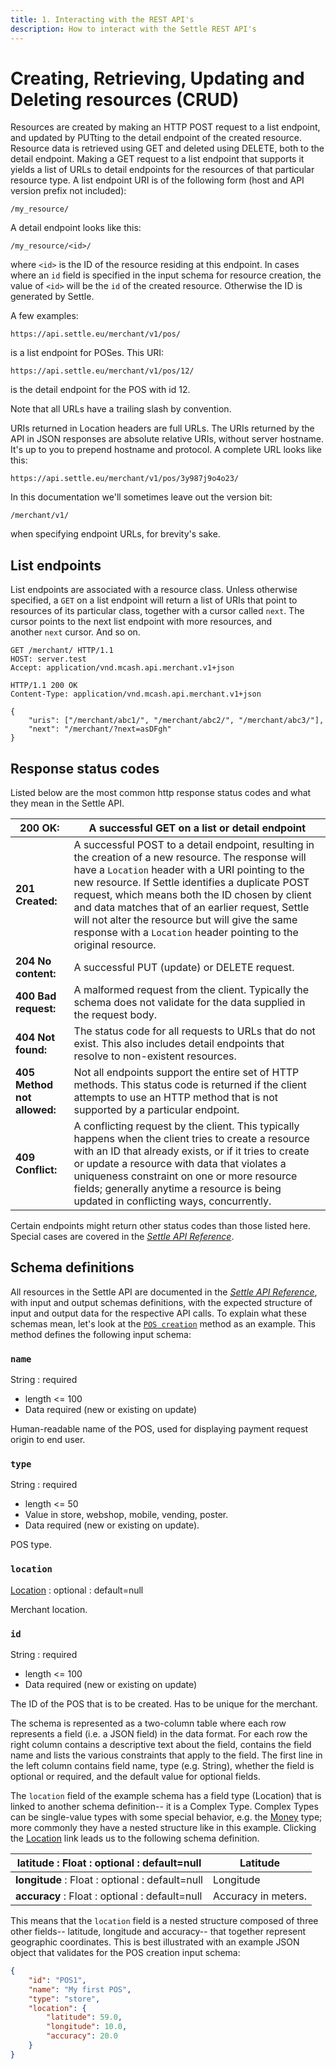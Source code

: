 ```yaml
---
title: 1. Interacting with the REST API's
description: How to interact with the Settle REST API's
---
```

# Creating, Retrieving, Updating and Deleting resources (CRUD)

Resources are created by making an HTTP POST request to a list endpoint, and updated by PUTting to the detail endpoint of the created resource. Resource data is retrieved using GET and deleted using DELETE, both to the detail endpoint. Making a GET request to a list endpoint that supports it yields a list of URLs to detail endpoints for the resources of that particular resource type. A list endpoint URI is of the following form (host and API version prefix not included):

`/my_resource/`

A detail endpoint looks like this:

`/my_resource/<id>/`

where `<id>` is the ID of the resource residing at this endpoint. In cases where an `id` field is specified in the input schema for resource creation, the value of `<id>` will be the `id` of the created resource. Otherwise the ID is generated by Settle.

A few examples:

`https://api.settle.eu/merchant/v1/pos/`

is a list endpoint for POSes. This URI:

`https://api.settle.eu/merchant/v1/pos/12/`

is the detail endpoint for the POS with id 12.

Note that all URLs have a trailing slash by convention.

URIs returned in Location headers are full URLs. The URIs returned by the API in JSON responses are absolute relative URIs, without server hostname. It's up to you to prepend hostname and protocol. A complete URL looks like this:

`https://api.settle.eu/merchant/v1/pos/3y987j9o4o23/`

In this documentation we'll sometimes leave out the version bit:

`/merchant/v1/`

when specifying endpoint URLs, for brevity's sake.

## List endpoints

List endpoints are associated with a resource class. Unless otherwise specified, a `GET` on a list endpoint will return a list of URIs that point to resources of its particular class, together with a cursor called `next`. The cursor points to the next list endpoint with more resources, and another `next` cursor. And so on.

```http
GET /merchant/ HTTP/1.1
HOST: server.test
Accept: application/vnd.mcash.api.merchant.v1+json
```

```http
HTTP/1.1 200 OK
Content-Type: application/vnd.mcash.api.merchant.v1+json

{
    "uris": ["/merchant/abc1/", "/merchant/abc2/", "/merchant/abc3/"],
    "next": "/merchant/?next=asDFgh"
}
```

## Response status codes

Listed below are the most common http response status codes and what they mean in the Settle API.

| **200 OK:**                 | A successful GET on a list or detail endpoint                                                                                                                                                                                                                                                                                                                                                                                                |
| --------------------------- | -------------------------------------------------------------------------------------------------------------------------------------------------------------------------------------------------------------------------------------------------------------------------------------------------------------------------------------------------------------------------------------------------------------------------------------------- |
| **201 Created:**            | A successful POST to a detail endpoint, resulting in the creation of a new resource. The response will have a `Location` header with a URI pointing to the new resource. If Settle identifies a duplicate POST request, which means both the ID chosen by client and data matches that of an earlier request, Settle will not alter the resource but will give the same response with a `Location` header pointing to the original resource. |
| **204 No content:**         | A successful PUT (update) or DELETE request.                                                                                                                                                                                                                                                                                                                                                                                                 |
| **400 Bad request:**        | A malformed request from the client. Typically the schema does not validate for the data supplied in the request body.                                                                                                                                                                                                                                                                                                                       |
| **404 Not found:**          | The status code for all requests to URLs that do not exist. This also includes detail endpoints that resolve to non-existent resources.                                                                                                                                                                                                                                                                                                      |
| **405 Method not allowed:** | Not all endpoints support the entire set of HTTP methods. This status code is returned if the client attempts to use an HTTP method that is not supported by a particular endpoint.                                                                                                                                                                                                                                                          |
| **409 Conflict:**           | A conflicting request by the client. This typically happens when the client tries to create a resource with an ID that already exists, or if it tries to create or update a resource with data that violates a uniqueness constraint on one or more resource fields; generally anytime a resource is being updated in conflicting ways, concurrently.                                                                                        |

Certain endpoints might return other status codes than those listed here. Special cases are covered in the *[Settle API Reference](https://developer.settle.eu/handlers.html)*.

## Schema definitions

All resources in the Settle API are documented in the *[Settle API Reference](https://developer.settle.eu/handlers.html)*, with input and output schemas definitions, with the expected structure of input and output data for the respective API calls. To explain what these schemas mean, let's look at the [`POS creation`](https://developer.settle.eu/handlers.html#post--pos- "POST /pos/") method as an example. This method defines the following input schema:

### `name`

String : required

* length <= 100
* Data required (new or existing on update)

Human-readable name of the POS, used for displaying payment request origin to end user.

### `type`

String : required

* length <= 50
* Value in store, webshop, mobile, vending, poster.
* Data required (new or existing on update).

POS type.

### `location`

[Location](https://developer.settle.eu/types.html#wtforms-fielddoc-handlers-7) : optional : default=null

Merchant location.

### `id`

String : required

* length <= 100
* Data required (new or existing on update)

The ID of the POS that is to be created. Has to be unique for the merchant.


The schema is represented as a two-column table where each row represents a field (i.e. a JSON field) in the data format. For each row the right column contains a descriptive text about the field, contains the field name and lists the various constraints that apply to the field. The first line in the left column contains field name, type (e.g. String), whether the field is optional or required, and the default value for optional fields.

The `location` field of the example schema has a field type (Location) that is linked to another schema definition-- it is a Complex Type. Complex Types can be single-value types with some special behavior, e.g. the [Money](https://developer.settle.eu/types.html#wtforms-fielddoc-oauth_api-0) type; more commonly they have a nested structure like in this example. Clicking the [Location](https://developer.settle.eu/types.html#wtforms-fielddoc-handlers-7) link leads us to the following schema definition.

| **latitude** : Float : optional : default=null  | Latitude            |
| ----------------------------------------------- | ------------------- |
| **longitude** : Float : optional : default=null | Longitude           |
| **accuracy** : Float : optional : default=null  | Accuracy in meters. |



This means that the `location` field is a nested structure composed of three other fields-- latitude, longitude and accuracy-- that together represent geographic coordinates. This is best illustrated with an example JSON object that validates for the POS creation input schema:

```json
{
    "id": "POS1",
    "name": "My first POS",
    "type": "store",
    "location": {
        "latitude": 59.0,
        "longitude": 10.0,
        "accuracy": 20.0
    }
}
